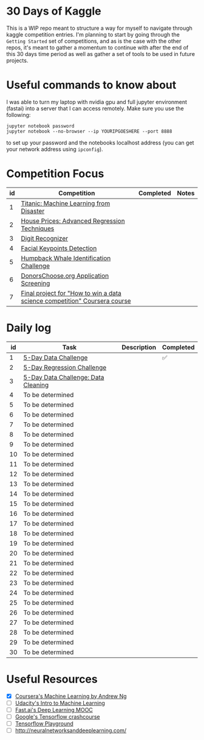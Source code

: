 # 30 Days of Kaggle

This is a WIP repo meant to structure a way for myself to navigate through kaggle competition entries. I'm planning to start by going through the `Getting Started` set of competitions, and as is the case with the other repos, it's meant to gather a momentum to continue with after the end of this 30 days time period as well as gather a set of tools to be used in future projects. 

# Useful commands to know about
I was able to turn my laptop with nvidia gpu and full jupyter environment (fastai) into a server that I can access remotely. Make sure you use the following:
```
jupyter notebook password
jupyter notebook --no-browser --ip YOURIPGOESHERE --port 8888
```
to set up your password and the notebooks localhost address (you can get your network address using `ipconfig`).

# Competition Focus

| **id** | **Competition**                                                                                                                                     | **Completed** | **Notes** |
|--------|-----------------------------------------------------------------------------------------------------------------------------------------------------|---------------|-----------|
| 1      | [Titanic: Machine Learning from Disaster](https://www.kaggle.com/c/titanic)                                                                         |               |           |
| 2      | [House Prices: Advanced Regression Techniques](https://www.kaggle.com/c/house-prices-advanced-regression-techniques)                                |               |           |
| 3      | [Digit Recognizer](https://www.kaggle.com/c/digit-recognizer)                                                                                       |               |           |
| 4      | [Facial Keypoints Detection](https://www.kaggle.com/c/facial-keypoints-detection)                                                                   |               |           |
| 5      | [Humpback Whale Identification Challenge](https://www.kaggle.com/c/whale-categorization-playground)                                                 |               |           |
| 6      | [DonorsChoose.org Application Screening](https://www.kaggle.com/c/donorschoose-application-screening)                                               |               |           |
| 7      | [Final project for "How to win a data science competition" Coursera course](https://www.kaggle.com/c/competitive-data-science-predict-future-sales) |               |           |

# Daily log

**id**  |  **Task**                                                                                                               |  **Description**  |  **Completed**
--------|-------------------------------------------------------------------------------------------------------------------------|-------------------|--------------------
1       |  [5-Day Data Challenge](https://www.kaggle.com/rtatman/the-5-day-data-challenge)                                    |                   |  :white_check_mark:
2       |  [5-Day Regression Challenge](https://www.kaggle.com/rtatman/the-5-day-regression-challenge)                        |                   |
3       |  [5-Day Data Challenge: Data Cleaning](https://www.kaggle.com/rtatman/data-cleaning-challenge-handling-missing-values)  |                   |
4       |  To be determined                                                                                                       |                   |
5       |  To be determined                                                                                                       |                   |
6       |  To be determined                                                                                                       |                   |
7       |  To be determined                                                                                                       |                   |
8       |  To be determined                                                                                                       |                   |
9       |  To be determined                                                                                                       |                   |
10      |  To be determined                                                                                                       |                   |
11      |  To be determined                                                                                                       |                   |
12      |  To be determined                                                                                                       |                   |
13      |  To be determined                                                                                                       |                   |
14      |  To be determined                                                                                                       |                   |
15      |  To be determined                                                                                                       |                   |
16      |  To be determined                                                                                                       |                   |
17      |  To be determined                                                                                                       |                   |
18      |  To be determined                                                                                                       |                   |
19      |  To be determined                                                                                                       |                   |
20      |  To be determined                                                                                                       |                   |
21      |  To be determined                                                                                                       |                   |
22      |  To be determined                                                                                                       |                   |
23      |  To be determined                                                                                                       |                   |
24      |  To be determined                                                                                                       |                   |
25      |  To be determined                                                                                                       |                   |
26      |  To be determined                                                                                                       |                   |
27      |  To be determined                                                                                                       |                   |
28      |  To be determined                                                                                                       |                   |
29      |  To be determined                                                                                                       |                   |
30      |  To be determined                                                                                                       |                   |
  
# Useful Resources
* [x] [Coursera's Machine Learning by Andrew Ng](https://www.coursera.org/learn/machine-learning)
* [ ] [Udacity's Intro to Machine Learning](https://classroom.udacity.com/courses/ud120)
* [ ] [Fast.ai's Deep Learning MOOC](http://www.fast.ai/)  
* [ ] [Google's Tensorflow crashcourse](https://developers.google.com/machine-learning/crash-course/prereqs-and-prework)
* [ ] [Tensorflow Playground](https://playground.tensorflow.org/)
* [ ] http://neuralnetworksanddeeplearning.com/

